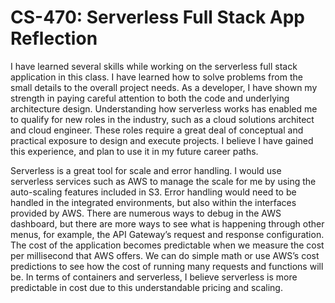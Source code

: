 # CS-470: Serverless Full Stack App Reflection
I have learned several skills while working on the serverless full stack application in this class. I have learned how to solve problems from the small details to the overall project needs. As a developer, I have shown my strength in paying careful attention to both the code and underlying architecture design. Understanding how serverless works has enabled me to qualify for new roles in the industry, such as a cloud solutions architect and cloud engineer. These roles require a great deal of conceptual and practical exposure to design and execute projects. I believe I have gained this experience, and plan to use it in my future career paths. 

Serverless is a great tool for scale and error handling. I would use serverless services such as AWS to manage the scale for me by using the auto-scaling features included in S3. Error handling would need to be handled in the integrated environments, but also within the interfaces provided by AWS. There are numerous ways to debug in the AWS dashboard, but there are more ways to see what is happening through other menus, for example, the API Gateway’s request and response configuration. The cost of the application becomes predictable when we measure the cost per millisecond that AWS offers. We can do simple math or use AWS’s cost predictions to see how the cost of running many requests and functions will be. In terms of containers and serverless, I believe serverless is more predictable in cost due to this understandable pricing and scaling. 
